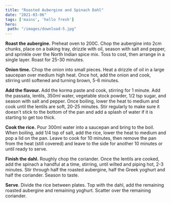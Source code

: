 ```yaml
---
title: "Roasted Aubergine and Spinach Dahl"
date: "2021-03-06"
tags: ['mains', 'hello fresh']
hero: 
 path: "/images/download-5.jpg"
---
```


**Roast the aubergine.** Preheat oven to 200C. Chop the aubergine into 2cm chunks, place on a baking tray, drizzle with oil, season with salt and pepper, and sprinkle over the North Indian spice mix. Toss to cost, then arrange in a single layer. Roast for 25-30 minutes.

**Onion time.** Chop the onion into small pieces. Heat a drizzle of oil in a large saucepan over medium high heat. Once hot, add the onion and cook, stirring until softened and turning brown, 5-6 minutes.

**Add the flavour.** Add the korma paste and cook, stirring for 1 minute. Add the passata, lentils, 350ml water, vegetable stock powder, 1/2 tsp sugar, and season with salt and pepper. Once boiling, lower the heat to medium and cook until the lentils are soft, 20-25 minutes. Stir regularly to make sure it doesn't stick to the bottom of the pan and add a splash of water if it is starting to get too thick.

**Cook the rice.** Pour 300ml water into a saucepan and bring to the boil. When boiling, add 1/4 tsp of salt, add the rice, lower the heat to medium and pop a lid on the pan. Leave to cook for 10 minutes, then remove the pan from the heat (still covered) and leave to the side for another 10 minutes or until ready to serve.

**Finish the dahl.** Roughly chop the coriander. Once the lentils are cooked, add the spinach a handful at a time, stirring, until wilted and piping hot, 2-3 minutes. Stir through half the roasted aubergine, half the Greek yoghurt and half the coriander. Season to taste.

**Serve**. Divide the rice between plates. Top with the dahl, add the remaining roasted aubergine and remaining yoghurt. Scatter over the remaining coriander.
